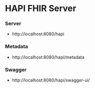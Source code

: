 # HAPI FHIR Server

### Server
* http://localhost:8080/hapi

### Metadata
* http://localhost:8080/hapi/metadata

### Swagger
* http://localhost:8080/hapi/swagger-ui/